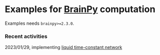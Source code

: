 # Examples for [BrainPy](https://github.com/brainpy/BrainPy) computation

Examples needs ``brainpy>=2.3.0``.




### Recent activities

2023/01/29, implementing [liquid time-constant network](./brain_inspired_computing/liquid_time_constant_network.py)



